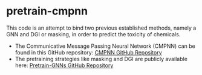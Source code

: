 # pretrain-cmpnn
This code is an attempt to bind two previous established methods, namely a GNN and DGI or masking, in order to predict the toxicity of chemicals.

- The Communicative Message Passing Neural Network (CMPNN) can be found in this GitHub repository: [CMPNN GitHub Repository](https://github.com/SY575/CMPNN)
- The pretraining strategies like masking and DGI are publicly available here: [Pretrain-GNNs GitHub Repository](https://github.com/snap-stanford/pretrain-gnns)
